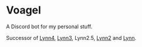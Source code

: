 # Voagel

A Discord bot for my personal stuff.

Successor of [Lynn4](https://github.com/Fam0r/Lynn4), [Lynn3](https://github.com/Fam0r/Lynn3), Lynn2.5, [Lynn2](https://github.com/Fam0r/SharpLynn) and [Lynn](https://github.com/Fam0r/DiscordLynn).
